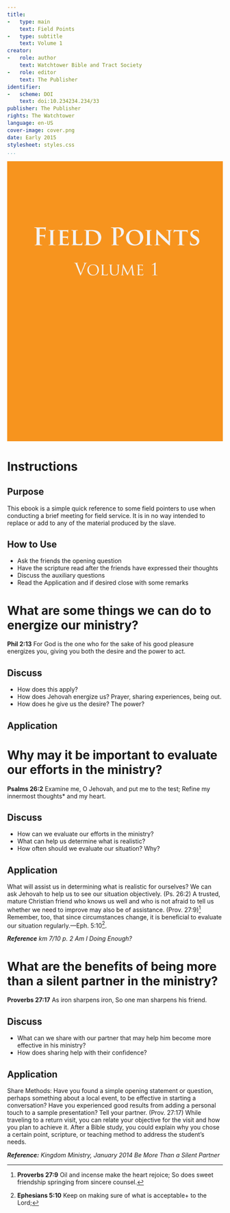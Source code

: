 ```yaml
---
title: 
-	type: main
  	text: Field Points
-	type: subtitle
	text: Volume 1
creator:
- 	role: author
	text: Watchtower Bible and Tract Society
-	role: editor
	text: The Publisher
identifier:
-	scheme: DOI
	text: doi:10.234234.234/33
publisher: The Publisher
rights: The Watchtower
language: en-US
cover-image: cover.png
date: Early 2015
stylesheet: styles.css
...
```


![](cover.png)

Instructions
==============

Purpose
--------
This ebook is a simple quick reference to some field pointers to use when conducting a brief meeting for field service. It is in no way intended to replace or add to any of the material produced by the slave. 

How to Use
-----------
- Ask the friends the opening question
- Have the scripture read after the friends have expressed their thoughts
- Discuss the auxiliary questions
- Read the Application and if desired close with some remarks

What are some things we can do to energize our ministry?
===========================================================

**Phil 2:13** For God is the one who for the sake of his good pleasure energizes you, giving you both the desire and the power to act.

Discuss
----------
- How does this apply?
- How does Jehovah energize us? Prayer, sharing experiences, being out. 
- How does he give us the desire? The power?

Application
---------------- 

Why may it be important to evaluate our efforts in the ministry?
=================================================================

**Psalms 26:2** Examine me, O Jehovah, and put me to the test;
Refine my innermost thoughts* and my heart.

Discuss
--------
- How can we evaluate our efforts in the ministry?
- What can help us determine what is realistic?
- How often should we evaluate our situation? Why?

Application
---------------
What will assist us in determining what is realistic for ourselves? We can ask Jehovah to help us to see our situation objectively. (Ps. 26:2) A trusted, mature Christian friend who knows us well and who is not afraid to tell us whether we need to improve may also be of assistance. (Prov. 27:9)[^prov-27-9] Remember, too, that since circumstances change, it is beneficial to evaluate our situation regularly.—Eph. 5:10[^eph-5-10].

_**Reference** km 7/10 p. 2 Am I Doing Enough?_
 
[^prov-27-9]: **Proverbs 27:9** Oil and incense make the heart rejoice; So does sweet friendship springing from sincere counsel.
[^eph-5-10]: **Ephesians 5:10** Keep on making sure of what is acceptable+ to the Lord;


What are the benefits of being more than a silent partner in the ministry?
===========================================================================

**Proverbs 27:17** As iron sharpens iron, So one man sharpens his friend.

Discuss
--------
- What can we share with our partner that may help him become more effective in his ministry?
- How does sharing help with their confidence?

Application
-------------
Share Methods: Have you found a simple opening statement or question, perhaps something about a local event, to be effective in starting a conversation? Have you experienced good results from adding a personal touch to a sample presentation? Tell your partner. (Prov. 27:17) While traveling to a return visit, you can relate your objective for the visit and how you plan to achieve it. After a Bible study, you could explain why you chose a certain point, scripture, or teaching method to address the student’s needs.

_**Reference:** Kingdom Ministry, January 2014 Be More Than a Silent Partner_ 